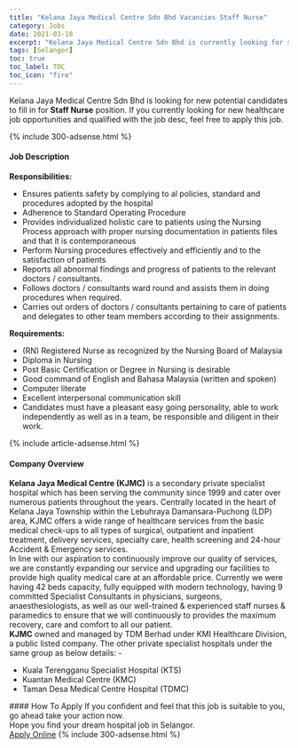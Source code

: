 ```yaml
---
title: "Kelana Jaya Medical Centre Sdn Bhd Vacancies Staff Nurse" 
category: Jobs 
date: 2021-03-18 
excerpt: "Kelana Jaya Medical Centre Sdn Bhd is currently looking for suitable person to fill in the Staff Nurse which positioned at Selangor" 
tags: [Selangor] 
toc: true 
toc_label: TOC 
toc_icon: "fire" 
--- 
```


<p>Kelana Jaya Medical Centre Sdn Bhd is looking for new potential candidates to fill in for <b>Staff Nurse</b> position. If you currently looking for new healthcare job opportunities and qualified with the job desc, feel free to apply this job.
</p>{% include 300-adsense.html %} 
<div><div><h4>Job Description</h4></div><div><div><span><div><div><strong>Responsibilities:</strong></div><ul><li>Ensures patients safety by complying to al policies, standard and procedures adopted by the hospital</li><li>Adherence to Standard Operating Procedure</li><li>Provides individualized holistic care to patients using the Nursing Process approach with proper nursing documentation in patients files and that it is contemporaneous</li><li>Perform Nursing procedures effectively and efficiently and to the satisfaction of patients</li><li>Reports all abnormal findings and progress of patients to the relevant doctors / consultants.</li><li>Follows doctors / consultants ward round and assists them in doing procedures when required.</li><li>Carries out orders of doctors / consultants pertaining to care of patients and delegates to other team members according to their assignments.</li></ul><div><strong>Requirements:</strong></div><ul><li>(RN) Registered Nurse as recognized by the Nursing Board of Malaysia</li><li>Diploma in Nursing</li><li>Post Basic Certification or Degree in Nursing is desirable</li><li>Good command of English and Bahasa Malaysia (written and spoken)</li><li>Computer literate</li><li>Excellent interpersonal communication skill</li><li>Candidates must have a pleasant easy going personality, able to work independently as well as in a team, be responsible and diligent in their work.</li></ul></div></span></div></div></div> 
{% include article-adsense.html %} 
<div><div><h4>Company Overview</h4></div><div><div><span><div><div>
<strong>Kelana Jaya Medical Centre (KJMC)</strong> is a secondary private specialist hospital which has been serving the community since 1999 and cater over numerous patients throughout the years. Centrally located in the heart of Kelana Jaya Township within the Lebuhraya Damansara-Puchong (LDP) area, KJMC offers a wide range of healthcare services from the basic medical check-ups to all types of surgical, outpatient and inpatient treatment, delivery services, specialty care, health screening and 24-hour Accident &amp; Emergency services.</div>
<div>
	In line with our aspiration to continuously improve our quality of services, we are constantly expanding our service and upgrading our facilities to provide high quality medical care at an affordable price. Currently we were having 42 beds capacity, fully equipped with modern technology, having 9 committed Specialist Consultants in physicians, surgeons, anaesthesiologists, as well as our well-trained &amp; experienced staff nurses &amp; paramedics to ensure that we will continuously to provides the maximum recovery, care and comfort to all our patient.</div>
<div>
<strong>KJMC</strong> owned and managed by TDM Berhad under KMI Healthcare Division, a public listed company. The other private specialist hospitals under the same group as below details: -</div>
<ul>
<li>
		Kuala Terengganu Specialist Hospital (KTS)</li>
<li>
		Kuantan Medical Centre (KMC)</li>
<li>
		Taman Desa Medical Centre Hospital (TDMC)</li>
</ul></div></span></div></div></div> 
#### How To Apply 
If you confident and feel that this job is suitable to you, go ahead take your action now. <br/> 
Hope you find your dream hospital job in Selangor. <br/> 
<a href="https://www.jobstreet.com.my/en/job/staff-nurse-4510223?jobId=jobstreet-my-job-4510223" class="btn btn--warning" target="_blank" rel="nofollow noopenner">Apply Online</a> 
{% include 300-adsense.html %} 